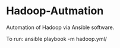 # Hadoop-Autmation
Automation of Hadoop via Ansible software.

To run:
  ansible playbook -m hadoop.yml/
